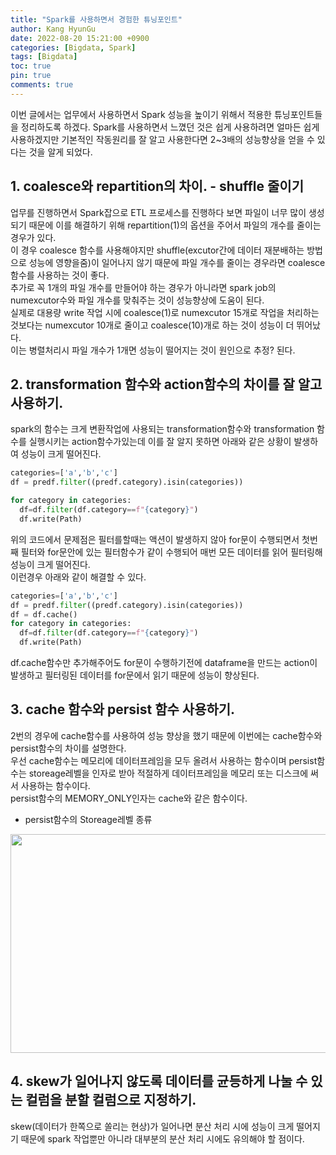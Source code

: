 ```yaml
---
title: "Spark를 사용하면서 경험한 튜닝포인트"
author: Kang HyunGu
date: 2022-08-20 15:21:00 +0900
categories: [Bigdata, Spark]
tags: [Bigdata]
toc: true
pin: true
comments: true
---
```


이번 글에서는 업무에서 사용하면서 Spark 성능을 높이기 위해서 적용한 튜닝포인트들을 정리하도록 하겠다.   Spark를 사용하면서 느꼈던 것은 쉽게 사용하려면 얼마든 쉽게 사용하겠지만 기본적인 작동원리를 잘 알고 사용한다면 2~3배의 성능향상을 얻을 수 있다는 것을 알게 되었다.

## 1. coalesce와 repartition의 차이. - shuffle 줄이기
업무를 진행하면서 Spark잡으로 ETL 프로세스를 진행하다 보면 파일이 너무 많이 생성되기 때문에 이를 해결하기 위해 repartition(1)의 옵션을 주어서 파일의 개수를 줄이는 경우가 있다.  
이 경우 coalesce 함수를 사용해야지만 shuffle(excutor간에 데이터 재분배하는 방법으로 성능에 영향을줌)이 일어나지 않기 때문에 파일 개수를 줄이는 경우라면 coalesce 함수를 사용하는 것이 좋다.  
추가로 꼭 1개의 파일 개수를 만들어야 하는 경우가 아니라면 spark job의 numexcutor수와 파일 개수를 맞춰주는 것이 성능향상에 도움이 된다.  
실제로 대용량 write 작업 시에 coalesce(1)로 numexcutor 15개로 작업을 처리하는 것보다는 numexcutor 10개로 줄이고 coalesce(10)개로 하는 것이 성능이 더 뛰어났다.  
이는 병렬처리시 파일 개수가 1개면 성능이 떨어지는 것이 원인으로 추정? 된다.

## 2. transformation 함수와 action함수의 차이를 잘 알고 사용하기.
spark의 함수는 크게 변환작업에 사용되는 transformation함수와 transformation 함수를 실행시키는 action함수가있는데 이를 잘 알지 못하면 아래와 같은 상황이 발생하여 성능이 크게 떨어진다.  
```python
categories=['a','b','c']
df = predf.filter((predf.category).isin(categories))

for category in categories:
  df=df.filter(df.category==f"{category}")
  df.write(Path)

```

위의 코드에서 문제점은 필터를할때는 액션이 발생하지 않아 for문이 수행되면서 첫번째 필터와 for문안에 있는 필터함수가 같이 수행되어 매번 모든 데이터를 읽어 필터링해 성능이 크게 떨어진다.  
이런경우 아래와 같이 해결할 수 있다.

```python
categories=['a','b','c']
df = predf.filter((predf.category).isin(categories))
df = df.cache()
for category in categories:
  df=df.filter(df.category==f"{category}")
  df.write(Path)

```
df.cache함수만 추가해주어도 for문이 수행하기전에 dataframe을 만드는 action이 발생하고 필터링된 데이터를 for문에서 읽기 때문에 성능이 향상된다.

## 3. cache 함수와 persist 함수 사용하기.
2번의 경우에 cache함수를 사용하여 성능 향상을 했기 때문에 이번에는 cache함수와 persist함수의 차이를 설명한다.  
우선 cache함수는 메모리에 데이터프레임을 모두 올려서 사용하는 함수이며 persist함수는 storeage레벨을 인자로 받아 적절하게 데이터프레임을 메모리 또는 디스크에 써서 사용하는 함수이다.  
persist함수의 MEMORY_ONLY인자는 cache와 같은 함수이다.

- persist함수의 Storeage레벨 종류
<p align="left"> <img src="{{site.url}}/img/posts/storeage_level.png" width="700" height="350"></p>

## 4. skew가 일어나지 않도록 데이터를 균등하게 나눌 수 있는 컬럼을 분할 컬럼으로 지정하기.
skew(데이터가 한쪽으로 쏠리는 현상)가 일어나면 분산 처리 시에 성능이 크게 떨어지기 때문에 spark 작업뿐만 아니라 대부분의 분산 처리 시에도 유의해야 할 점이다.
